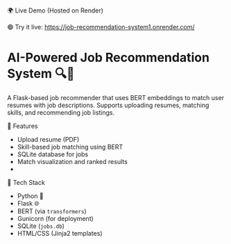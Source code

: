 🌍 Live Demo (Hosted on Render)

🟢 Try it live: https://job-recommendation-system1.onrender.com/

# AI-Powered Job Recommendation System 🔍💼

A Flask-based job recommender that uses BERT embeddings to match user resumes with job descriptions. 
Supports uploading resumes, matching skills, and recommending job listings.

 🚀 Features
- Upload resume (PDF)
- Skill-based job matching using BERT
- SQLite database for jobs
- Match visualization and ranked results
- 
 🧠 Tech Stack
- Python 🐍
- Flask 🌐
- BERT (via `transformers`)
- Gunicorn (for deployment)
- SQLite (`jobs.db`)
- HTML/CSS (Jinja2 templates)

